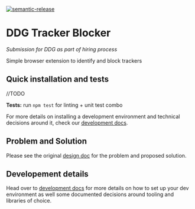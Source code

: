 [![semantic-release](https://img.shields.io/badge/%20%20%F0%9F%93%A6%F0%9F%9A%80-semantic--release-e10079.svg)](https://github.com/semantic-release/semantic-release)

# DDG Tracker Blocker

_Submission for DDG as part of hiring process_

Simple browser extension to identify and block trackers

## Quick installation and tests

//TODO

**Tests:** run `npm test` for linting + unit test combo

For more details on installing a development environment and technical decisions around it, check our [development docs](docs/development/).

## Problem and Solution

Please see the original [design doc](docs/design/) for the problem and proposed solution.

## Developement details

Head over to [development docs](docs/development/) for more details on how to set up your dev environment as well some documented decisions around tooling and libraries of choice.
